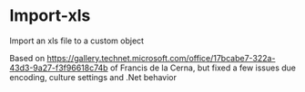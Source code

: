 # Import-xls
Import an xls file to a custom object

Based on https://gallery.technet.microsoft.com/office/17bcabe7-322a-43d3-9a27-f3f96618c74b of Francis de la Cerna, but fixed a few issues due encoding, culture settings and .Net behavior

